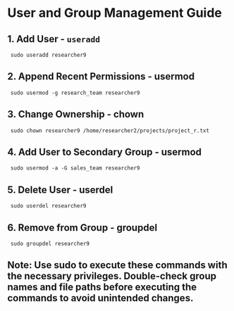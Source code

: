 # User and Group Management Guide

## 1. Add User - `useradd`

     sudo useradd researcher9
## 2. Append Recent Permissions - usermod

     sudo usermod -g research_team researcher9
## 3. Change Ownership - chown

     sudo chown researcher9 /home/researcher2/projects/project_r.txt
## 4. Add User to Secondary Group - usermod

     sudo usermod -a -G sales_team researcher9
## 5. Delete User - userdel

     sudo userdel researcher9
## 6. Remove from Group - groupdel

     sudo groupdel researcher9
## Note: Use sudo to execute these commands with the necessary privileges. Double-check group names and file paths before executing the commands to avoid unintended changes.
